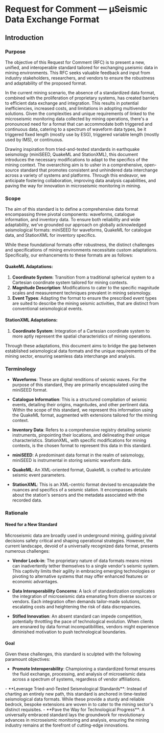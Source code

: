 # Request for Comment &mdash; &mu;Seismic Data Exchange Format
## Introduction
### Purpose

The objective of this Request for Comment (RFC) is to present a new, unified, and interoperable standard tailored for exchanging &mu;seismic data in mining environments. This RFC seeks valuable feedback and input from industry stakeholders, researchers, and vendors to ensure the robustness and adaptability of the proposed format.

In the current mining scenario, the absence of a standardized data format, combined with the proliferation of proprietary systems, has created barriers to efficient data exchange and integration. This results in potential inefficiencies, increased costs, and limitations in adopting multivendor solutions. Given the complexities and unique requirements of linked to the microseismic monitoring data collected by mining operations, there's a pronounced need for a format that can accommodate both triggered and continuous data, catering to a spectrum of waveform data types, be it triggered fixed length (mostly use by ESG), triggered variable length (mostly used by IMS), or continuous.

Drawing inspiration from tried-and-tested standards in earthquake seismology (miniSEED, QuakeML and StationXML), this document introduces the necessary modifications to adapt to the specifics of the mining context. The overarching aim is to usher in a comprehensive, open-source standard that promotes consistent and unhindered data interchange across a variety of systems and platforms. Through this endeavor, we anticipate fostering collaboration, improving data analysis capabilities, and paving the way for innovation in microseismic monitoring in mining.


### Scope

The aim of this standard is to define a comprehensive data format encompassing three pivotal components: waveforms, catalogue information, and inventory data. To ensure both reliability and wide adaptability, we've grounded our approach on globally acknowledged seismological formats: miniSEED for waveforms, QuakeML for catalogue data, and StationXML for inventory specifics.

While these foundational formats offer robustness, the distinct challenges and specifications of mining environments necessitate custom adaptations. Specifically, our enhancements to these formats are as follows:

#### QuakeML Adaptations:

1.  **Coordinate System**: Transition from a traditional spherical system to a Cartesian coordinate system tailored for mining contexts.
2.  **Magnitude Description**: Modifications to cater to the specific magnitude scales and measurement techniques prevalent in mining seismology.
3.  **Event Types**: Adapting the format to ensure the prescribed event types are suited to describe the mining seismic activities, that are distinct from conventional seismological events.

#### StationXML Adaptations:

1.  **Coordinate System**: Integration of a Cartesian coordinate system to more aptly represent the spatial characteristics of mining operations.

Through these adaptations, this document aims to bridge the gap between established seismological data formats and the unique requirements of the mining sector, ensuring seamless data interchange and analysis.

### Terminology

-   **Waveforms**: These are digital renditions of seismic waves. For the purpose of this standard, they are primarily encapsulated using the miniSEED format.
    
-   **Catalogue Information**: This is a structured compilation of seismic events, detailing their origins, magnitudes, and other pertinent data. Within the scope of this standard, we represent this information using the QuakeML format, augmented with extensions tailored for the mining context.
    
-   **Inventory Data**: Refers to a comprehensive registry detailing seismic instruments, pinpointing their locations, and delineating their unique characteristics. StationXML, with specific modifications for mining contexts, is the chosen format to represent this data in this standard.
    
-   **miniSEED**: A predominant data format in the realm of seismology, miniSEED is instrumental in storing seismic waveform data. 
    
-   **QuakeML**: An XML-oriented format, QuakeML is crafted to articulate seismic event parameters.
    
-   **StationXML**: This is an XML-centric format devised to encapsulate the nuances and specifics of a seismic station. It encompasses details about the station's sensors and the metadata associated with the recorded data.
  
### Rationale

#### Need for a New Standard

Microseismic data are broadly used in underground mining, guiding pivotal decisions safety critical and shaping operational strategies. However, the current landscape, devoid of a universally recognized data format, presents numerous challenges:

-   **Vendor Lock-in**: The proprietary nature of data formats means mines can inadvertently tether themselves to a single vendor's seismic system. This captivity limits their agility in embracing emerging technologies or pivoting to alternative systems that may offer enhanced features or economic advantages.
    
-   **Data Interoperability Concerns**: A lack of standardization complicates the integration of microseismic data emanating from diverse sources or vendors. Each integration often demands tailor-made solutions, escalating costs and heightening the risk of data discrepancies.
    
-   **Stifled Innovation**: An absent standard can impede competition, potentially throttling the pace of technological evolution. When clients are ensnared by data format incompatibilities, vendors might experience diminished motivation to push technological boundaries.
    

#### Goal

Given these challenges, this standard is sculpted with the following paramount objectives:

-   **Promote Interoperability**: Championing a standardized format ensures the fluid exchange, processing, and analysis of microseismic data across a spectrum of systems, regardless of vendor affiliations.

<!--    
-   **Boost Vendor Competition**: A harmonized standard reshapes the competitive landscape, nudging vendors to rival based on equipment excellence, sophisticated data analysis tools, and unparalleled customer support, rather than the confines of proprietary data formats.
--!>
    
-   **Leverage Tried-and-Tested Seismological Standards**: Instead of charting an entirely new path, this standard is anchored in time-tested seismological data formats. While these provide a sturdy and reliable bedrock, bespoke extensions are woven in to cater to the mining sector's distinct requisites.
    
-   **Pave the Way for Technological Progress**: A universally embraced standard lays the groundwork for revolutionary advances in microseismic monitoring and analysis, ensuring the mining industry remains at the forefront of cutting-edge innovations.
<!--stackedit_data:
eyJoaXN0b3J5IjpbLTY0NzcyMDU0NywtMzU0ODAzNTA4LC0xOD
EwMDUxNV19
-->
